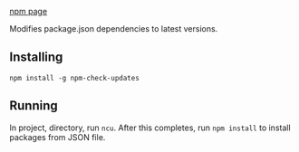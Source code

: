 [npm page](https://www.npmjs.com/package/npm-check-updates)

Modifies package.json dependencies to latest versions.

## Installing
`npm install -g npm-check-updates`

## Running
In project, directory, run `ncu`.
After this completes, run `npm install` to install packages from JSON file.